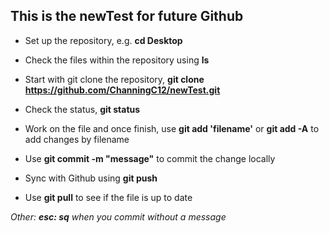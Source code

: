 ## This is the newTest for future Github
* Set up the repository, e.g. **cd Desktop**

* Check the files within the repository using **ls**

* Start with git clone the repository, **git clone https://github.com/ChanningC12/newTest.git**

* Check the status, **git status**

* Work on the file and once finish, use **git add 'filename'** or **git add -A** to add changes by filename

* Use **git commit -m "message"** to commit the change locally

* Sync with Github using **git push**

* Use **git pull** to see if the file is up to date

*Other: **esc: sq** when you commit without a message*